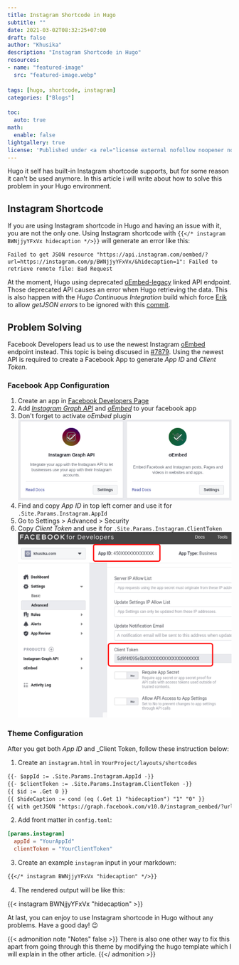 ```yaml
---
title: Instagram Shortcode in Hugo
subtitle: ""
date: 2021-03-02T08:32:25+07:00
draft: false
author: "Khusika"
description: "Instagram Shortcode in Hugo"
resources:
- name: "featured-image"
  src: "featured-image.webp"

tags: [hugo, shortcode, instagram]
categories: ["Blogs"]

toc:
  auto: true
math:
  enable: false
lightgallery: true
license: 'Published under <a rel="license external nofollow noopener noreffer" href="https://creativecommons.org/licenses/by-nc/4.0/" target="_blank">CC BY-NC 4.0</a>'
---
```

Hugo it self has built-in Instagram shortcode supports, but for some reason it can't be used anymore. In this article i will write about how to solve this problem in your Hugo environment.
<!--more-->

## Instagram Shortcode
If you are using Instagram shortcode in Hugo and having an issue with it, you are not the only one. Using Instagram shortcode with `{{</* instagram BWNjjyYFxVx hidecaption */>}}` will generate an error like this:
```
Failed to get JSON resource "https://api.instagram.com/oembed/?url=https://instagram.com/p/BWNjjyYFxVx/&hidecaption=1": Failed to retrieve remote file: Bad Request
```

At the moment, Hugo using deprecated [oEmbed-legacy](https://developers.facebook.com/docs/instagram/oembed-legacy) linked API endpoint. Those deprecated API causes an error when Hugo retrieving the data. This is also happen with the _Hugo Continuous Integration_ build which force [Erik](https://bep.is/) to allow _getJSON errors_ to be ignored with this [commit](https://github.com/bep/hugo/commit/fdfa4a5fe62232f65f1dd8d6fe0c500374228788).

## Problem Solving
Facebook Developers lead us to use the newest Instagram [oEmbed](https://developers.facebook.com/docs/instagram/oembed) endpoint instead. This topic is being discused in [#7879](https://github.com/gohugoio/hugo/issues/7879). Using the newest API is required to create a Facebook App to generate _App ID_ and _Client Token_.

### Facebook App Configuration

1. Create an app in [Facebook Developers Page](https://developers.facebook.com/)
2. Add [_Instagram Graph API_](https://developers.facebook.com/docs/instagram-api/) and [_oEmbed_](https://developers.facebook.com/docs/plugins/oembed) to your facebook app
3. Don't forget to activate _oEmbed_ plugin
![Instagram Graph Api and oEmbed Plugins](facebook_plugins.webp "Instagram Graph Api and oEmbed Plugins")
4. Find and copy _App ID_ in top left corner and use it for `.Site.Params.Instagram.AppId`
5. Go to Settings > Advanced > Security
6. Copy _Client Token_ and use it for `.Site.Params.Instagram.ClientToken`
![Facebook App ID and Client Token](facebook_appid.webp "Facebook App ID and Client Token")

### Theme Configuration
After you get both _App ID_ and _Client Token, follow these instruction below:

1. Create an `instagram.html` in `YourProject/layouts/shortcodes`
```html
{{- $appId := .Site.Params.Instagram.AppId -}}
{{- $clientToken := .Site.Params.Instagram.ClientToken -}}
{{ $id := .Get 0 }}
{{ $hideCaption := cond (eq (.Get 1) "hidecaption") "1" "0" }}
{{ with getJSON "https://graph.facebook.com/v10.0/instagram_oembed/?url=https://instagram.com/p/" $id "/&hidecaption=" $hideCaption "&access_token=" $appId "|" $clientToken }}{{ .html | safeHTML }}{{ end }}
```

2. Add front matter in `config.toml`:
```toml
[params.instagram]
  appId = "YourAppId"
  clientToken = "YourClientToken"
```

3. Create an example `instagram` input in your markdown:
```markdown
{{</* instagram BWNjjyYFxVx "hidecaption" */>}}
```

4. The rendered output will be like this:

{{< instagram BWNjjyYFxVx "hidecaption" >}}

At last, you can enjoy to use Instagram shortcode in Hugo without any problems. Have a good day! :wink:

{{< admonition note "Notes" false >}}
There is also one other way to fix this apart from going through this theme by modifying the hugo template which I will explain in the other article.
{{</ admonition >}}
